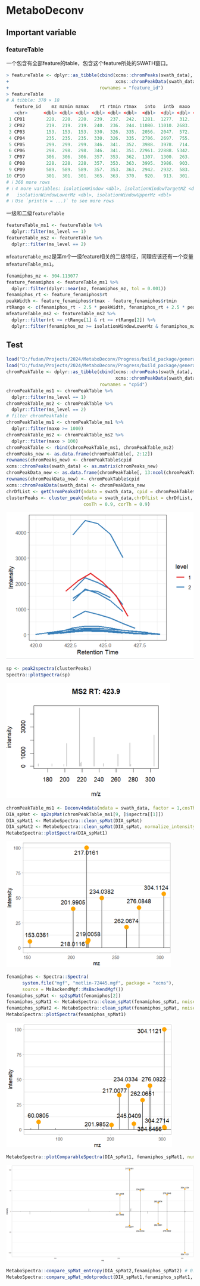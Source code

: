# MetaboDeconv

## Important variable

### featureTable

一个包含有全部feature的table，包含这个feature所处的SWATH窗口。

```R
> featureTable <- dplyr::as_tibble(cbind(xcms::chromPeaks(swath_data),
+                                        xcms::chromPeakData(swath_data)),
+                                  rownames = "feature_id")
> featureTable
# A tibble: 370 × 18
   feature_id    mz mzmin mzmax    rt rtmin rtmax   into   intb  maxo    sn sample ms_level is_filled
   <chr>      <dbl> <dbl> <dbl> <dbl> <dbl> <dbl>  <dbl>  <dbl> <dbl> <dbl>  <dbl>    <int> <lgl>    
 1 CP01        220.  220.  220.  239.  237.  242.  1281.  1277.  312.    89      1        1 FALSE    
 2 CP02        219.  219.  219.  240.  236.  244. 11080. 11010. 2683.    55      1        1 FALSE    
 3 CP03        153.  153.  153.  330.  326.  335.  2056.  2047.  572.   323      1        1 FALSE    
 4 CP04        235.  235.  235.  330.  326.  335.  2706.  2697.  755.   160      1        1 FALSE    
 5 CP05        299.  299.  299.  346.  341.  352.  3988.  3978.  714.   698      1        1 FALSE    
 6 CP06        298.  298.  298.  346.  341.  351. 22961. 22888. 5342.   109      1        1 FALSE    
 7 CP07        306.  306.  306.  357.  353.  362.  1307.  1300.  263.    93      1        1 FALSE    
 8 CP08        228.  228.  228.  357.  353.  363.  3995.  3986.  903.   902      1        1 FALSE    
 9 CP09        589.  589.  589.  357.  353.  363.  2942.  2932.  583.   448      1        1 FALSE    
10 CP10        301.  301.  301.  365.  363.  370.   920.   913.  301.   115      1        1 FALSE    
# ℹ 360 more rows
# ℹ 4 more variables: isolationWindow <dbl>, isolationWindowTargetMZ <dbl>,
#   isolationWindowLowerMz <dbl>, isolationWindowUpperMz <dbl>
# ℹ Use `print(n = ...)` to see more rows
```

一级和二级```featureTable```

```R
featureTable_ms1 <- featureTable %>%
  dplyr::filter(ms_level == 1)
featureTable_ms2 <- featureTable %>%
  dplyr::filter(ms_level == 2)
```

```mfeatureTable_ms2```是第m个一级feature相关的二级特征，同理应该还有一个变量```mfeatureTable_ms1```。

```R
fenamiphos_mz <- 304.113077
feature_fenamiphos <- featureTable_ms1 %>%
  dplyr::filter(dplyr::near(mz, fenamiphos_mz, tol = 0.001))
fenamiphos_rt <- feature_fenamiphos$rt
peakWidth <- feature_fenamiphos$rtmax - feature_fenamiphos$rtmin
rtRange <- c(fenamiphos_rt - 2.5 * peakWidth, fenamiphos_rt + 2.5 * peakWidth)
mfeatureTable_ms2 <- featureTable_ms2 %>%
  dplyr::filter(rt >= rtRange[1] & rt <= rtRange[2]) %>%
  dplyr::filter(fenamiphos_mz >= isolationWindowLowerMz & fenamiphos_mz <= isolationWindowUpperMz)
```

## Test

```R
load("D:/fudan/Projects/2024/MetaboDeconv/Progress/build_package/generate_data/test_data/swath_data.RData")
load("D:/fudan/Projects/2024/MetaboDeconv/Progress/build_package/generate_data/test_data/swath_spectra.RData")
chromPeakTable <- dplyr::as_tibble(cbind(xcms::chromPeaks(swath_data),
                                         xcms::chromPeakData(swath_data)),
                                   rownames = "cpid")
chromPeakTable_ms1 <- chromPeakTable %>%
  dplyr::filter(ms_level == 1)
chromPeakTable_ms2 <- chromPeakTable %>%
  dplyr::filter(ms_level == 2)
# filter chromPeakTable
chromPeakTable_ms1 <- chromPeakTable_ms1 %>%
  dplyr::filter(maxo >= 1000)
chromPeakTable_ms2 <- chromPeakTable_ms2 %>%
  dplyr::filter(maxo > 100)
chromPeakTable <- rbind(chromPeakTable_ms1, chromPeakTable_ms2)
chromPeaks_new <- as.data.frame(chromPeakTable[, 2:12])
rownames(chromPeaks_new) <- chromPeakTable$cpid
xcms::chromPeaks(swath_data) <- as.matrix(chromPeaks_new)
chromPeakData_new <- as.data.frame(chromPeakTable[, 13:ncol(chromPeakTable)])
rownames(chromPeakData_new) <- chromPeakTable$cpid
xcms::chromPeakData(swath_data) <- chromPeakData_new
chrDfList <- getChromPeaksDf(ndata = swath_data, cpid = chromPeakTable$cpid, noise1 = 100, noise2 = 10)
clusterPeaks <- cluster_peak(ndata = swath_data,chrDfList = chrDfList, cpid = "CP34", factor = 1, method = "direct",noise_threshold = 0.01,
                             cosTh = 0.9, corTh = 0.9)
```

![image-20240725160007544](.\assets\image-20240725160007544.png)

```R
sp <- peak2spectra(clusterPeaks)
Spectra::plotSpectra(sp)
```

<img src=".\assets\image-20240725160102410.png" alt="image-20240725160102410" style="zoom:80%;" />

```R
chromPeakTable_ms1 <- Deconv4ndata(ndata = swath_data, factor = 1,cosTh = 0.8, corTh = 0.8,noise1 = 100, noise2 = 10, noise_threshold = 0.01, method = "direct", thread = 1)
DIA_spMat <- sp2spMat(chromPeakTable_ms1[9, ]$spectra[[1]])
DIA_spMat1 <- MetaboSpectra::clean_spMat(DIA_spMat)
DIA_spMat2 <- MetaboSpectra::clean_spMat(DIA_spMat, normalize_intensity = TRUE)
MetaboSpectra::plotSpectra(DIA_spMat1)
```

<img src=".\assets\image-20240725160203123.png" alt="image-20240725160203123" style="zoom:80%;" />

```R
fenamiphos <- Spectra::Spectra(
      system.file("mgf", "metlin-72445.mgf", package = "xcms"),
      source = MsBackendMgf::MsBackendMgf())
fenamiphos_spMat <- sp2spMat(fenamiphos[2])
fenamiphos_spMat1 <- MetaboSpectra::clean_spMat(fenamiphos_spMat, noise_threshold = 0.01)
fenamiphos_spMat2 <- MetaboSpectra::clean_spMat(fenamiphos_spMat, noise_threshold = 0.01, normalize_intensity = TRUE)
MetaboSpectra::plotSpectra(fenamiphos_spMat1)
```

<img src=".\assets\image-20240725160246894.png" alt="image-20240725160246894" style="zoom:80%;" />

```R
MetaboSpectra::plotComparableSpectra(DIA_spMat1, fenamiphos_spMat1, num = 30, tol_da2 = 0.05)
```

<img src=".\assets\image-20240725160316004.png" alt="image-20240725160316004" style="zoom: 67%;" />

```R
MetaboSpectra::compare_spMat_entropy(DIA_spMat2,fenamiphos_spMat2) # 0.8009986
MetaboSpectra::compare_spMat_ndotproduct(DIA_spMat1,fenamiphos_spMat1, joinpeak = "inner") # 0.8596972
```

